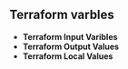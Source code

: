 ## Terraform varbles
- **Terraform Input Varibles**
- **Terraform Output Values**
- **Terraform Local Values**

